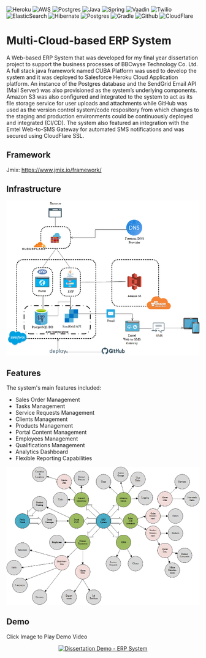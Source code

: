 ![Heroku](https://img.shields.io/badge/Heroku-430098?style=for-the-badge&logo=heroku&logoColor=white)
![AWS](https://img.shields.io/badge/Amazon_AWS-232F3E?style=for-the-badge&logo=amazon-aws&logoColor=white)
![Postgres](https://img.shields.io/badge/PostgreSQL-316192?style=for-the-badge&logo=postgresql&logoColor=white)
![Java](https://img.shields.io/badge/Java-ED8B00?style=for-the-badge&logo=openjdk&logoColor=white)
![Spring](https://img.shields.io/badge/Spring-6DB33F?style=for-the-badge&logo=spring&logoColor=white)
![Vaadin](https://img.shields.io/badge/Vaadin-00B4F0?style=for-the-badge&logo=Vaadin&logoColor=white)
![Twilio](https://img.shields.io/badge/Twilio-F22F46?style=for-the-badge&logo=Twilio&logoColor=white)
![ElasticSearch](https://img.shields.io/badge/Elastic_Search-005571?style=for-the-badge&logo=elasticsearch&logoColor=white)
![Hibernate](https://img.shields.io/badge/Hibernate-59666C?style=for-the-badge&logo=Hibernate&logoColor=white)
![Postgres](https://img.shields.io/badge/PostgreSQL-316192?style=for-the-badge&logo=postgresql&logoColor=white)
![Gradle](https://img.shields.io/badge/gradle-02303A?style=for-the-badge&logo=gradle&logoColor=white)
![Github](https://img.shields.io/badge/GitHub-100000?style=for-the-badge&logo=github&logoColor=white)
![CloudFlare](https://img.shields.io/badge/Cloudflare-F38020?style=for-the-badge&logo=Cloudflare&logoColor=white)
# Multi-Cloud-based ERP System

A Web-based ERP System that was developed for my final year dissertation project to support the business processes of BBCwyse Technology Co. Ltd. A full stack java framework named CUBA Platform was used to develop the system and it was deployed to Salesforce Heroku Cloud Application platform. An instance of the Postgres database and the SendGrid Email API (Mail Server) was also provisioned as the system’s underlying components. Amazon S3 was also configured and integrated to the system to act as its file storage service for user uploads and attachments while GitHub was used as the version control system/code respository from which changes to the staging and production environments could be continuously deployed and integrated (CI/CD). The system also featured an integration with the Emtel Web-to-SMS Gateway for automated SMS notifications and was secured using CloudFlare SSL.


## Framework

Jmix: https://www.jmix.io/framework/
## Infrastructure

<div align="center">
  <a <img src="https://github.com/saijun97/erp/blob/master/Infrastructure.png" alt="Infrastructure"></a>
</div>

![App Screenshot](https://github.com/saijun97/erp/blob/master/Infrastructure.png)

## Features

The system's main features included:

- Sales Order Management
- Tasks Management
- Service Requests Management 
- Clients Management 
- Products Management
- Portal Content Management
- Employees Management
- Qualifications Management
- Analytics Dashboard
- Flexible Reporting Capabilities

![App Screenshot](https://github.com/saijun97/erp/blob/master/Context%20Diagram.png)

<div align="center">
  <a <img src="https://github.com/saijun97/erp/blob/master/Context%20Diagram.png" alt="ContextDiag"></a>
</div>

## Demo
Click Image to Play Demo Video

<div align="center">
  <a href="https://www.youtube.com/watch?v=fAWBPhSbU6k"><img src="https://img.youtube.com/vi/fAWBPhSbU6k/0.jpg" alt="Dissertation Demo - ERP System"></a>
</div>
